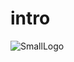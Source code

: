 # intro
![SmallLogo](https://user-images.githubusercontent.com/45818832/128177630-4a027f15-6efc-4656-a15b-8dc257ce2d87.png)

